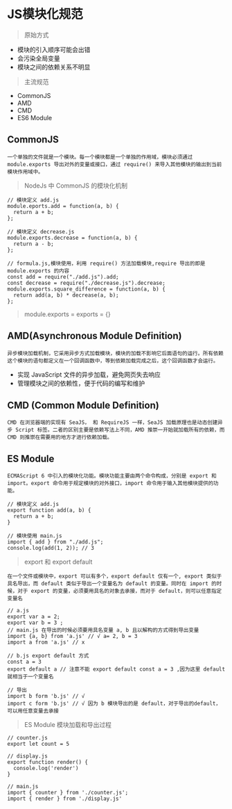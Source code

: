 # JS模块化规范

> 原始方式
- 模块的引入顺序可能会出错
- 会污染全局变量
- 模块之间的依赖关系不明显

> 主流规范
- CommonJS
- AMD
- CMD
- ES6 Module

## CommonJS
    一个单独的文件就是一个模块。每一个模块都是一个单独的作用域，模块必须通过 module.exports 导出对外的变量或接口，通过 require() 来导入其他模块的输出到当前模块作用域中。

> NodeJs 中 CommonJS 的模块化机制
```
// 模块定义 add.js
module.eports.add = function(a, b) {
  return a + b;
};
```

```
// 模块定义 decrease.js
module.exports.decrease = function(a, b) {
  return a - b;
};
```

```
// formula.js,模块使用，利用 require() 方法加载模块,require 导出的即是 module.exports 的内容
const add = require("./add.js").add;
const decrease = require("./decrease.js").decrease;
module.exports.square_difference = function(a, b) {
  return add(a, b) * decrease(a, b);
};
```
> module.exports = exports = {}

## AMD(Asynchronous Module Definition)

    异步模块加载机制，它采用异步方式加载模块，模块的加载不影响它后面语句的运行。所有依赖这个模块的语句都定义在一个回调函数中，等到依赖加载完成之后，这个回调函数才会运行。

- 实现 JavaScript 文件的异步加载，避免网页失去响应
- 管理模块之间的依赖性，便于代码的编写和维护

## CMD (Common Module Definition)
    CMD 在浏览器端的实现有 SeaJS， 和 RequireJS 一样，SeaJS 加载原理也是动态创建异步 Script 标签。二者的区别主要是依赖写法上不同，AMD 推崇一开始就加载所有的依赖，而 CMD 则推崇在需要用的地方才进行依赖加载。

## ES Module
    ECMAScript 6 中引入的模块化功能。模块功能主要由两个命令构成，分别是 export 和 import。export 命令用于规定模块的对外接口，import 命令用于输入其他模块提供的功能。

```
// 模块定义 add.js
export function add(a, b) {
  return a + b;
}

// 模块使用 main.js
import { add } from "./add.js";
console.log(add(1, 2)); // 3
```
> export 和 export default

    在一个文件或模块中，export 可以有多个，export default 仅有一个, export 类似于具名导出，而 default 类似于导出一个变量名为 default 的变量。同时在 import 的时候，对于 export 的变量，必须要用具名的对象去承接，而对于 default，则可以任意指定变量名

```
// a.js
export var a = 2;
export var b = 3 ;
// main.js 在导出的时候必须要用具名变量 a, b 且以解构的方式得到导出变量
import {a, b} from 'a.js' // √ a= 2, b = 3
import a from 'a.js' // x

// b.js export default 方式
const a = 3
export default a // 注意不能 export default const a = 3 ,因为这里 default 就相当于一个变量名

// 导出
import b form 'b.js' // √
import c form 'b.js' // √ 因为 b 模块导出的是 default，对于导出的default，可以用任意变量去承接
```

> ES Module 模块加载和导出过程
```
// counter.js
export let count = 5

// display.js
export function render() {
  console.log('render')
}

// main.js
import { counter } from './counter.js';
import { render } from './display.js'
```

